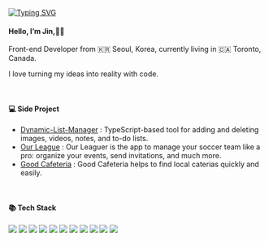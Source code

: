 <a href="https://git.io/typing-svg"><img src="https://readme-typing-svg.demolab.com?font=Fira+Code&pause=1000&color=FEAE2E&width=435&lines=Welcome+to+my+page~!" alt="Typing SVG" /></a>
<h4>
   Hello, I’m Jin,👋🏻 
</h4>
<p>
  Front-end Developer from 🇰🇷 Seoul, Korea, currently living in 🇨🇦 Toronto, Canada.
  </p>
  <p>
  I love turning my ideas into reality with code.
  </p>
</br>
<h4>
💻 Side Project
</h4>
<ul>
<li>
<a href="https://github.com/jinpark0625/dynamic-list-manger">Dynamic-List-Manager</a> : TypeScript-based tool for adding and deleting images, videos, notes, and to-do lists.
</li>
<li>
<a href="https://www.notion.so/c918154a40a44d6bb114096955c998b9">Our League</a> : Our Leaguer is the app to manage your soccer team like a pro: organize your events, send invitations, and much more.
</li>
<li>
<a href="http://goodcafeteria.s3-website.ap-northeast-2.amazonaws.com/">Good Cafeteria</a> : Good Cafeteria helps to find local caterias quickly and easily.
</li>
</ul>
</br>
<h4>
📚 Tech Stack
</h4>
<div>
  <img src="https://img.shields.io/badge/JavaScript-web-F7DF1E?style=flat&logo=javaScript&logoColor=F7DF1E"/>
  <img src="https://img.shields.io/badge/React-web-61DAFB?style=flat&logo=react&logoColor=61DAFB"/>
  <img src="https://img.shields.io/badge/Redux-web-764ABC?style=flat&logo=redux&logoColor=764ABC"/>
  <img src="https://img.shields.io/badge/Next.js-web-000000?style=flat&logo=Next.js&logoColor=000000"/>
  <img src="https://img.shields.io/badge/ReactNative-mobile-61DAFB?style=flat&logo=react&logoColor=61DAFB"/>
  <img src="https://img.shields.io/badge/TypeScript-language-3178C6?style=flat&logo=storybook&logoColor=3178C6"/>
  <img src="https://img.shields.io/badge/Storybook-ui-FF4785?style=flat&logo=storybook&logoColor=FF4785"/>
  <img src="https://img.shields.io/badge/StyledComponents-cssInJs-DB7093?style=flat&logo=styled-components&logoColor=DB7093"/>
  <img src="https://img.shields.io/badge/BootStrap-cssInJs-7952B3?style=flat&logo=Bootstrap&logoColor=7952B3"/>
  <img src="https://img.shields.io/badge/TailWindCss-cssInJs-06B6D4?style=flat&logo=Bootstrap&logoColor=06B6D4"/>
  <img src="https://img.shields.io/badge/Three.js-cssInJs-000000?style=flat&logo=Three.js&logoColor=000000"/>
</div>

